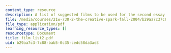 ```yaml
---
content_type: resource
description: A list of suggested films to be used for the second essay assignment.
file: /media/courses/21w-730-2-the-creative-spark-fall-2004/b29aa7c37c88bab50c35cedc58da3ae3_film_list2.pdf
file_type: application/pdf
learning_resource_types: []
resourcetype: Document
title: film_list2.pdf
uid: b29aa7c3-7c88-bab5-0c35-cedc58da3ae3
---
```

